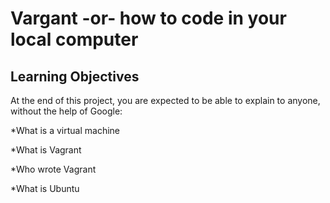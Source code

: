 # Vargant -or- how to code in your local computer

## Learning Objectives

At the end of this project, you are expected to be able to explain to anyone, without the help of Google:

*What is a virtual machine

*What is Vagrant

*Who wrote Vagrant

*What is Ubuntu



